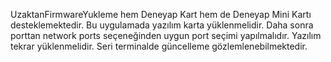 UzaktanFirmwareYukleme hem Deneyap Kart hem de Deneyap Mini Kartı desteklemektedir. Bu uygulamada yazılım karta yüklenmelidir. Daha sonra porttan network ports seçeneğinden uygun port seçimi yapılmalıdır. Yazılım tekrar yüklenmelidir. Seri terminalde güncelleme gözlemlenebilmektedir.

